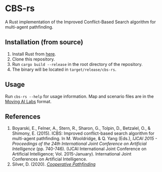# CBS-rs
A Rust implementation of the Improved Conflict-Based Search algorithm for multi-agent pathfinding.

## Installation (from source)
1. Install Rust from [here](https://www.rust-lang.org/tools/install).
2. Clone this repository.
3. Run `cargo build --release` in the root directory of the repository.
4. The binary will be located in `target/release/cbs-rs`.

## Usage
Run `cbs-rs --help` for usage information.
Map and scenario files are in the [Moving AI Labs](https://movingai.com/benchmarks/) format.

## References
1. Boyarski, E., Felner, A., Stern, R., Sharon, G., Tolpin, D., Betzalel, O., & Shimony, E. (2015). ICBS: Improved conflict-based search algorithm for multi-agent pathfinding. In M. Wooldridge, & Q. Yang (Eds.), *IJCAI 2015 - Proceedings of the 24th International Joint Conference on Artificial Intelligence* (pp. 740-746). (IJCAI International Joint Conference on Artificial Intelligence; Vol. 2015-January). International Joint Conferences on Artificial Intelligence.
2. Silver, D. (2020). [*Cooperative Pathfinding*](https://www.davidsilver.uk/wp-content/uploads/2020/03/coop-path-AIWisdom.pdf)
